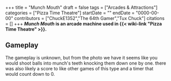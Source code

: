 +++
title = "Munch Mouth"
draft = false
tags = ["Arcades & Attractions"]
categories = ["Pizza Time Theatre"]
startDate = ""
endDate = "0000-00-00"
contributors = ["ChuckE1352","The 64th Gamer","Tux Chuck"]
citations = []
+++
***Munch Mouth* is an arcade machine used in {{< wiki-link "Pizza Time Theatre" >}}.**

## Gameplay

The gameplay is unknown, but from the photo we have it seems like you would shoot balls into munch's teeth knocking them down one by one. there was also likely a score to like other games of this type and a timer that would count down to 0.
